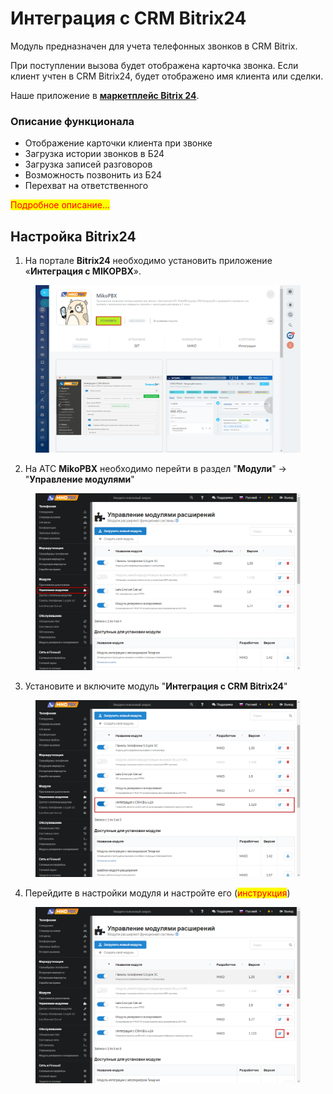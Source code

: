 # Интеграция с CRM Bitrix24

Модуль предназначен для учета телефонных звонков в CRM Bitrix.

При поступлении вызова будет отображена карточка звонка. Если клиент учтен в CRM Bitrix24, будет отображено имя клиента или сделки.

Наше приложение в [**маркетплейс Bitrix 24**](https://www.bitrix24.ru/apps/?app=miko.pbxaskozia).

### Описание функционала <a href="#opisanie_funkcionala" id="opisanie_funkcionala"></a>

* Отображение карточки клиента при звонке
* Загрузка истории звонков в Б24
* Загрузка записей разговоров
* Возможность позвонить из Б24
* Перехват на ответственного

<mark style="color:red;">Подробное описание...</mark>

## Настройка Bitrix24 <a href="#nastrojka_bitrix24" id="nastrojka_bitrix24"></a>

1. На портале **Bitrix24** необходимо установить приложение «**Интеграция с MIKOPBX**».

<figure><img src="../../.gitbook/assets/1 (40).png" alt=""><figcaption></figcaption></figure>

2. На АТС **MikoPBX** необходимо перейти в раздел "**Модули**" -> "**Управление модулями**"

<figure><img src="../../.gitbook/assets/2 (32).png" alt=""><figcaption></figcaption></figure>

3. Установите и включите модуль "**Интеграция с CRM Bitrix24**"

<figure><img src="../../.gitbook/assets/3 (33).png" alt=""><figcaption></figcaption></figure>

4. Перейдите в настройки модуля и настройте его (<mark style="color:red;">инструкция</mark>)

<figure><img src="../../.gitbook/assets/4 (10).png" alt=""><figcaption></figcaption></figure>
